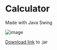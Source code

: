 # Calculator
Made with Java Swing

![image](https://github.com/user-attachments/assets/9d16b5c5-64d1-4e5a-8bee-855e75e9f411)

[Download link](https://github.com/SalvaColl/Calculator/releases/download/v1.0.0/Calculator.jar) to .jar
